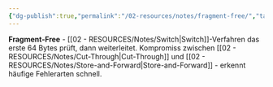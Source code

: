 ```yaml
---
{"dg-publish":true,"permalink":"/02-resources/notes/fragment-free/","tags":["switch/verfahren","weiterleitung/kompromiss"],"noteIcon":"","updated":"2025-08-27T15:03:20.070+02:00"}
---
```



**Fragment-Free** - [[02 - RESOURCES/Notes/Switch\|Switch]]-Verfahren das erste 64 Bytes prüft, dann weiterleitet.
Kompromiss zwischen [[02 - RESOURCES/Notes/Cut-Through\|Cut-Through]] und [[02 - RESOURCES/Notes/Store-and-Forward\|Store-and-Forward]] - erkennt häufige Fehlerarten schnell.